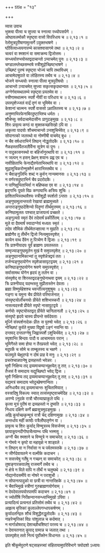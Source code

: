 +++
title = "१३"

+++

व्यास उवाच  
भुक्त्वा पीत्वा च सुप्त्वा च स्नात्वा रथ्योपसर्पणे ।  
ओष्ठावलमोकौ स्पृष्ट्वा वासो विपरिधाय च ॥ २,१३।१ ॥  
रेतोमूत्रपुरीषाणामुत्सर्गे ऽयुक्तभाषणे ।  
ष्ठीवित्वाध्ययनारम्भे कासश्वासागमे तथा ॥ २,१३।२ ॥  
चत्वरं वा श्मशानं वा समाक्रम्य द्विजोत्तमः ।  
सन्ध्ययोरुभयोस्तद्वदाचान्तो ऽप्याचमेत् पुनः ॥ २,१३।३ ॥  
चण्डालम्लेच्छसम्भाषे स्त्रीशूद्रोच्छिष्टभाषणे ।  
उच्छिष्टं पुरुषं स्पृष्ट्वा भोज्यं चापि तथाविधम् ।  
आचामेदश्रुपाते वा लोहितस्य तथैव च ॥ २,१३।४ ॥  
भोजने सन्ध्ययोः स्नात्वा पीत्वा मूत्रपुरीषयोः ।  
आचान्तो ऽप्याचमेत् सुप्त्वा सकृत्सकृदथान्यतः ॥ २,१३।५ ॥  
अग्नेर्गवामथालम्भे स्पृष्ट्वा प्रयतमेव वा ।  
स्त्रीणामथात्मनः स्पर्शे नीवीं वा परिधाय च ॥ २,१३।६ ॥  
उपस्पृशेज्जलं वार्द्रं तृणं वा भूमिमेव वा ।  
केशानां चात्मनः स्पर्शे वाससो ऽक्षालितस्य च ॥ २,१३।७ ॥  
अनुष्णाभिरफेनाबिरदुष्टाभिश्च धर्मतः ।  
शौचेप्सुः सर्वदाचामेदासीनः प्रागुदङ्मुखः ॥ २,१३।८ ॥  
शिरः प्रावृत्य कण्ठं वा मुक्तकच्छसिखो ऽपि वा ।  
अकृत्वा पादयोः शौचमाचान्तो ऽप्यशुचिर्भवेत् ॥ २,१३।९ ॥  
सोपानत्को जलस्थो वा नोष्णीषी वाचमेद् बुधः ।  
न चैव वर्षधाराभिर्न तिष्ठन् नोद्धृतोदकैः ॥ २,१३।१० ॥  
नैकहस्तार्पितजलैर्विना सूत्रेण वा पुनः ।  
न पादुकासनस्थो वा बहिर्जानुरथापि वा ॥ २,१३।११ ॥  
न जल्पन् न हसन् प्रेक्षन् शयानः प्रह्व एव च ।  
नावीक्षिताभिः फेनाद्यैरुपेताभिरथापि वा ॥ २,१३।१२ ॥  
शूद्राशुचिकरोन्मुक्तैर्न क्षाराभिस्तथैव च ।  
न चैवाङ्गुलिभिः शब्दं न कुर्वन् नान्यमानसः ॥ २,१३।१३ ॥  
न वर्णरसदुष्टाभिर्न चैव प्रदरोदकैः ।  
न पाणिक्षुभिताभिर्वा न बहिष्कक्ष एव वा ॥ २,१३।१४ ॥  
हृद्गाभिः पूयते विप्रः कण्ठ्याभिः क्षत्रियः शुचिः ।  
प्राशिताभिस्तथावैश्यः स्त्रीशूद्रौ स्पर्शतो ऽन्ततः ॥ २,१३।१५ ॥  
अङ्गुष्ठमूलान्तरतो रेखायां ब्राह्ममुच्यते ।  
अन्तराङ्गुष्ठदेशिन्यो पितॄणां तीर्थमुत्तमम् ॥ २,१३।१६ ॥  
कनिष्ठामूलतः पश्चात् प्राजापत्यं प्रचक्षते ।  
अङ्गुल्यग्रे स्मृतं दैवं तदेवार्षं प्रकीर्तितम् ॥ २,१३।१७ ॥  
मूले वा दैवमार्षं स्यादाग्नेयं मध्यतः स्मृतं ।  
तदेव सौमिकं तीर्थमेतज्ज्ञात्वा न मुह्यति ॥ २,१३।१८ ॥  
ब्राह्मेणैव तु तीर्थेन द्विजो नित्यमुपस्पृशेत् ।  
कायेन वाथ दैवेन तु पित्र्येण वै द्विजाः ॥ २,१३।१९ ॥  
त्रिः प्राश्नीयादपः पूर्वं ब्राह्मणः प्रयतस्ततः ।  
सम्मृज्याङ्गुष्ठमूलेन मुखं वै समुपस्पृशेत् ॥ २,१३।२० ॥  
अङ्गुष्ठानामिकाभ्यां तु स्पृशेन्नेत्रद्वयं ततः ।  
तर्जन्यङ्गुष्ठयोगेन स्पृशेन्नासापृटद्वयम् ॥ २,१३।२१ ॥  
कनिष्ठाङ्गुष्ठयोगेन श्रवणे समुपस्पृशेत् ।  
सर्वासामथ योगेन हृदयं तु तलेन वा ।  
संस्पृशेद् वा शिरस्तद्वदङ्गुष्ठेनाथवा द्वयम् ॥ २,१३।२२ ॥  
त्रिः प्राश्नीयाद् यदम्भस्तु सुप्रीतास्तेन देवताः ।  
ब्रह्मा विष्णुर्महेशश्च भवन्तीत्यनुशुश्रुमः ॥ २,१३।२३ ॥  
गङ्गा च यमुना चैव प्रीयेते परिमार्जनात् ।  
संस्पृष्टयोर्लोचनयोः प्रीयेते शशिभास्करौ ॥ २,१३।२४ ॥  
नासत्यदस्त्रौ प्रीयेते स्पृष्टे नासापुटद्वये ।  
कर्णयोः स्पृष्टयोस्तद्वत् प्रीयेते चानिलानलौ ॥ २,१३।२५ ॥  
संस्पृष्टे हृदये चास्य प्रीयन्ते सर्वदेवताः ।  
मूर्ध्नि संस्पर्शनादेकः प्रीतः स पुरुषो भवेत् ॥ २,१३।२६ ॥  
नोच्छिष्टं कुर्वते मुख्या विप्रुषो ऽङ्गं नयन्ति याः ।  
दन्तवद् दन्तलग्नेषु जिह्वास्पर्शे ऽशुचिर्भवेत् ॥ २,१३।२७ ॥  
स्पृशान्ति बिन्दवः पादौ य आचामयतः परान् ।  
भूमिगैस्ते समा ज्ञेया न तैरप्रयतो भवेत् ॥ २,१३।२८ ॥  
मदुपर्के च सोमे च ताम्बूलस्य च भक्षणे ।  
फलमूले चेक्षुदण्डे न दोषं प्राह वे मनुः ॥ २,१३।२९ ॥  
प्रचरंश्चान्नपानेषु द्रव्यहस्तो भवेन्नरः ।  
भूमौ निक्षिप्य तद् द्रव्यमाचम्याभ्युक्षयेत् तु तत् ॥ २,१३।३० ॥  
तैजसं वै समादाय यद्युच्छिष्टो भवेद् द्विजः ।  
भूमौ निक्षिप्य तद् द्रव्यमाचम्याभ्युक्षयेत् तु तत् ॥ २,१३।३१ ॥  
यद्यमत्रं समादाय भवेदुच्छेषणान्वितः ।  
अनिधायैव तद् द्रव्यमाचान्तः शुचितामियात् ।  
वस्त्रादिषु विकल्पः स्यात् तत्संस्पृष्ट्वाचमेदिह ॥ २,१३।३२ ॥  
अरण्ये ऽनुदके रात्रौ चौरव्याघ्राकुले पथि ।  
कृत्वा मूत्रं पुरीषं वा द्रव्यहस्तो न दुष्यति ॥ २,१३।३३ ॥  
निधाय दक्षिणे कर्णे ब्रह्मसूत्रमुदङ्मुखः ।  
अह्नि कुर्याच्छकृन्मूत्रं रात्रौ चेद् दक्षिणामुखः ॥ २,१३।३४ ॥  
अन्तर्धाय महीं काष्ठैः पत्रैर्लोष्ठतृणेन वा ।  
प्रावृत्य च शिरः कुर्याद् विण्मूत्रस्य विसर्जनम् ॥ २,१३।३५ ॥  
छायाकूपनदीगोष्ठचैत्याम्भः पथि भस्मसु ।  
अग्नौ चैव श्मशाने च विण्मूत्रे न समाचरेत् ॥ २,१३।३६ ॥  
न गोमये न कृष्टे वा महावृक्षे न शाड्वले ।  
न तिष्ठन् वा न निर्वासा न च पर्वतमस्तके ॥ २,१३।३७ ॥  
न जीर्णदेवायतने न वल्मीके कदाचन ।  
न ससत्त्वेषु गर्तेषु न गच्छन् वा समाचरेत् ॥ २,१३।३८ ॥  
तुषाङ्गारकपालेषु राजमार्गे तथैव च ।  
न क्षेत्रे न विले वापि न तीर्थे न चतुष्पथे ॥ २,१३।३९ ॥  
नोद्यानोदसमीपे वा नोषरे न पराशुचौ ।  
न सोपानत्पादुको वा छत्री वा नान्तरिक्षके ॥ २,१३।४० ॥  
न चैवाभिमुखे स्त्रीणां गुरुब्राह्मणयोर्गवाम् ।  
न देवदेवालययोरपामपि कदाचन ॥ २,१३।४१ ॥  
न ज्योतींषि निरीक्षन्वानसन्ध्याभिमुखो ऽपिवा ।  
प्रत्यादित्यं प्रत्यनलं प्रतिसोमं तथैव च ॥ २,१३।४२ ॥  
आहृत्य मृत्तिकां कूलाल्लेपगन्धापकर्षणम् ।  
कुर्यादतन्द्रितः शौचं विशुद्धैरुद्धृतोदकैः ॥ २,१३।४३ ॥  
नाहरेन्मृत्तिकां विप्रः पांशुलान्न च कर्दमात् ।  
न मार्गान्नोषराद् देशाच्छौचशिष्टां परस्य च ॥ २,१३।४४ ॥  
न देवायतनात् कूपाद् ग्रामान्न च जलात् तथा ।  
उपस्पृशेत् ततो नित्यं पूर्वोक्तेन विधानतः ॥ २,१३।४५ ॥  
    
इति श्रीकूर्मपुराणे षट्साहस्त्र्यां संहितायामुपरिविभागे त्रयोदशो ऽध्यायः
